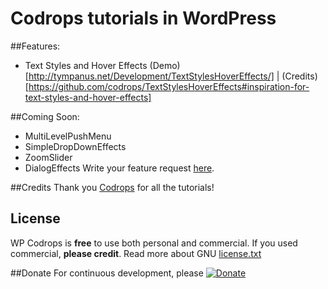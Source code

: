 # Codrops tutorials in WordPress

##Features:
- Text Styles and Hover Effects (Demo)[http://tympanus.net/Development/TextStylesHoverEffects/] | (Credits)[https://github.com/codrops/TextStylesHoverEffects#inspiration-for-text-styles-and-hover-effects]

##Coming Soon:
- MultiLevelPushMenu
- SimpleDropDownEffects
- ZoomSlider
- DialogEffects
Write your feature request [here](https://github.com/champsupertramp/wp-codrops/issues).

##Credits
Thank you [Codrops](https://github.com/codrops) for all the tutorials! 

## License
WP Codrops is **free** to use both personal and commercial. If you used commercial, **please credit**.
Read more about GNU [license.txt](http://www.gnu.org/licenses/gpl-2.0.txt)

##Donate 
For continuous development, please [![Donate](https://www.paypal.com/en_US/i/btn/btn_donateCC_LG.gif)](https://www.paypal.com/cgi-bin/webscr?cmd=_s-xclick&hosted_button_id=FSCA3GGS7ERDS)
